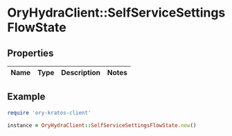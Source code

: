 # OryHydraClient::SelfServiceSettingsFlowState

## Properties

| Name | Type | Description | Notes |
| ---- | ---- | ----------- | ----- |

## Example

```ruby
require 'ory-kratos-client'

instance = OryHydraClient::SelfServiceSettingsFlowState.new()
```

